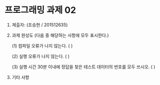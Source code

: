 # 프로그래밍 과제 02

1. 제출자:   (조승현 / 201512635)

2. 과제 완성도 (다음 중 해당하는 사항에 모두 표시한다.)

	(1) 컴파일 오류가 나지 않는다. (    )
    
	(2) 실행 오류가 나지 않는다. (    )
    
	(3) 실행 시간 30분 이내에 정답을 찾은 테스트 데이터의 번호를 모두 쓰시오. (                                                             )
    
3. 기타 사항 


